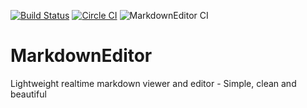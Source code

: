 [![Build Status](https://travis-ci.com/kallyas/markdownEditor.svg?branch=master)](https://travis-ci.com/kallyas/markdownEditor)
[![Circle CI](https://circleci.com/gh/kallyas/markdownEditor.svg?style=svg)](https://app.circleci.com/pipelines/github/kallyas/markdownEditor) ![MarkdownEditor CI](https://github.com/kallyas/markdownEditor/workflows/MarkdownEditor%20CI/badge.svg?branch=master)

# MarkdownEditor
 Lightweight realtime markdown viewer and editor - Simple, clean and beautiful
